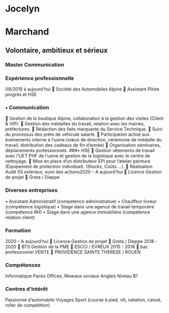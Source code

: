 # Jocelyn 
# Marchand
## Volontaire, ambitieux et sérieux
### Master Communication
### Expérience professionnelle
 09/2019 à aujourd’hui  Société des Automobiles Alpine  Assistant Pilote progrès et HSE
### •	Communication
	Gestion de la boutique Alpine, collaboration à la gestion des visites (Client & VIP).
	Gestion des médailles du travail, relation avec les mairies, préfectures.
	Rédaction des faits marquants du Service Technique.
	Suivi du processus des prêts de véhicule salarié.
	Participation active aux événements interne à l’usine (vœux de direction, cérémonie de médaille du travail, distribution des cadeaux de fin d’année)
	Organisation séminaires, déplacements professionnels.
###•	HSE
	Gestion vêtements de travail avec l’UET PHF de l’usine et gestion de la logistique avec le centre de nettoyage.
	Mise en place d’un distributeur EPI pour l’atelier peinture (Équipement de protection individuel). (Stocks, Coûts …).
	Réalisation Audit 5S extérieur, suivi des actions2020 – A aujourd’hui  Licence Gestion de projet  Greta / Dieppe
### Diverses entreprises
 •	Assistant Administratif (compétence administrative)
 •	Chauffeur livreur (compétence logistique)
 •	Stage dans une agence de travail temporaire (compétence RH)
 •	Stage dans une agence immobilière (compétence relation client)
### Formation
 2020 – A aujourd’hui  Licence Gestion de projet  Greta / Dieppe
 2018 - 2020  BTS Gestion de la PME  ESCCI / EVREUX
 2015 - 2018  bac professionnel VENTE  PROVIDENCE SAINTE THERESE / ROUEN
### Compétences
 Informatique 
 Packs Offices, Réseaux sociaux
 Anglais
 Niveau B1
### Centres d’intérêt
 Passionné d’automobile
 Voyages
 Sport (course à pied, vtt, natation, canoë, roller de compétition)
